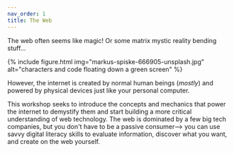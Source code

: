 ```yaml
---
nav_order: 1
title: The Web
---
```


The web often seems like magic!
Or some matrix mystic reality bending stuff...

{% include figure.html img="markus-spiske-666905-unsplash.jpg" alt="characters and code floating down a green screen" %}

However, the internet is created by normal human beings (*mostly*) and powered by physical devices just like your personal computer.

This workshop seeks to introduce the concepts and mechanics that power the internet to demystify them and start building a more critical understanding of web technology.
The web is dominated by a few big tech companies, but you don't have to be a passive consumer--> you can use savvy digital literacy skills to evaluate information, discover what you want, and create on the web yourself.
